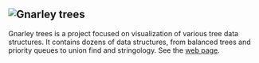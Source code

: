 ![Gnarley trees](http://people.ksp.sk/~kuko/img/gnarley.png)
----------------------------------

Gnarley trees is a project focused on visualization of various tree data structures. It contains dozens of data structures, from balanced trees and priority queues to union find and stringology.
See the [web page](http://people.ksp.sk/~kuko/gnarley-trees/).
